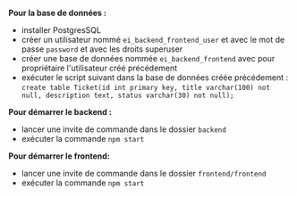 **Pour la base de données :**

- installer PostgresSQL
- créer un utilisateur nommé ``ei_backend_frontend_user`` et avec le mot de passe ``password`` et avec les droits
  superuser
- créer une base de données nommée ``ei_backend_frontend`` avec pour propriétaire l'utilisateur créé précédement
- exécuter le script suivant dans la base de données créée précédement :
  ``create table Ticket(id int primary key, title varchar(100) not null, description text, status varchar(30) not null);``

**Pour démarrer le backend :**

- lancer une invite de commande dans le dossier ``backend``
- exécuter la commande ``npm start``

**Pour démarrer le frontend:**

- lancer une invite de commande dans le dossier ``frontend/frontend``
- exécuter la commande ``npm start``